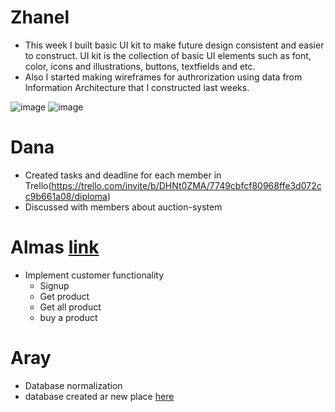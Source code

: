# Zhanel
* This week I built basic UI kit to make future design consistent and easier to construct. UI kit is the collection of basic UI elements such as font, color, icons and illustrations, buttons, textfields and etc.
* Also I started making wireframes for authrorization using data from Information Architecture that I constructed last weeks.

![image](https://user-images.githubusercontent.com/55758989/162629411-474aa372-47f5-4c2f-a640-4be3c6ad76b8.png)
![image](https://user-images.githubusercontent.com/55758989/162629436-401ef411-67c8-480f-8f3d-11c769beb6ed.png)

# Dana
* Created tasks and deadline for each member in Trello(https://trello.com/invite/b/DHNt0ZMA/7749cbfcf80968ffe3d072cc9b661a08/diploma)
* Discussed with members about auction-system

# Almas [link](https://github.com/SuleymanDemirelKazakhstan/diploma-project-team-spirit/tree/backend/backend)
* Implement customer functionality
  * Signup
  * Get product
  * Get all product
  * buy a product
# Aray
* Database normalization
* database created ar new place [here](https://dashboard.heroku.com/apps/secondchancedb)

